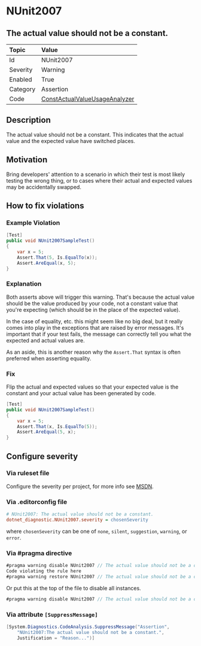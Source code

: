 # NUnit2007

## The actual value should not be a constant.

| Topic    | Value
| :--      | :--
| Id       | NUnit2007
| Severity | Warning
| Enabled  | True
| Category | Assertion
| Code     | [ConstActualValueUsageAnalyzer](https://github.com/nunit/nunit.analyzers/blob/master/src/nunit.analyzers/ConstActualValueUsage/ConstActualValueUsageAnalyzer.cs)

## Description

The actual value should not be a constant. This indicates that the actual value and the expected value have switched places.

## Motivation

Bring developers' attention to a scenario in which their test is most likely testing the wrong thing, or to cases where their actual and expected values may be accidentally swapped.

## How to fix violations

### Example Violation

```csharp
[Test]
public void NUnit2007SampleTest()
{
    var x = 5;
    Assert.That(5, Is.EqualTo(x));
    Assert.AreEqual(x, 5);
}
```

### Explanation

Both asserts above will trigger this warning. That's because the actual value should be the value produced by your code, not a constant value that you're expecting (which should be in the place of the expected value).

In the case of equality, etc. this might seem like no big deal, but it really comes into play in the exceptions that are raised by error messages. It's important that if your test fails, the message can correctly tell you what the expected and actual values are.

As an aside, this is another reason why the `Assert.That` syntax is often preferred when asserting equality.

### Fix

Flip the actual and expected values so that your expected value is the constant and your actual value has been generated by code.

```csharp
[Test]
public void NUnit2007SampleTest()
{
    var x = 5;
    Assert.That(x, Is.EqualTo(5));
    Assert.AreEqual(5, x);
}
```

<!-- start generated config severity -->
## Configure severity

### Via ruleset file

Configure the severity per project, for more info see [MSDN](https://msdn.microsoft.com/en-us/library/dd264949.aspx).

### Via .editorconfig file

```ini
# NUnit2007: The actual value should not be a constant.
dotnet_diagnostic.NUnit2007.severity = chosenSeverity
```

where `chosenSeverity` can be one of `none`, `silent`, `suggestion`, `warning`, or `error`.

### Via #pragma directive

```csharp
#pragma warning disable NUnit2007 // The actual value should not be a constant.
Code violating the rule here
#pragma warning restore NUnit2007 // The actual value should not be a constant.
```

Or put this at the top of the file to disable all instances.

```csharp
#pragma warning disable NUnit2007 // The actual value should not be a constant.
```

### Via attribute `[SuppressMessage]`

```csharp
[System.Diagnostics.CodeAnalysis.SuppressMessage("Assertion",
    "NUnit2007:The actual value should not be a constant.",
    Justification = "Reason...")]
```
<!-- end generated config severity -->
